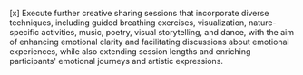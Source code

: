[x] Execute further creative sharing sessions that incorporate diverse techniques, including guided breathing exercises, visualization, nature-specific activities, music, poetry, visual storytelling, and dance, with the aim of enhancing emotional clarity and facilitating discussions about emotional experiences, while also extending session lengths and enriching participants' emotional journeys and artistic expressions.